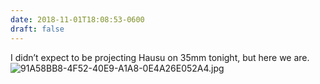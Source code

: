 ```yaml
---
date: 2018-11-01T18:08:53-0600
draft: false
---
```


I didn’t expect to be projecting Hausu on 35mm tonight, but here we are. ![91A58BB8-4F52-40E9-A1A8-0E4A26E052A4.jpg](http://ianwhitney.micro.blog/uploads/2018/fa76ddcbec.jpg)

